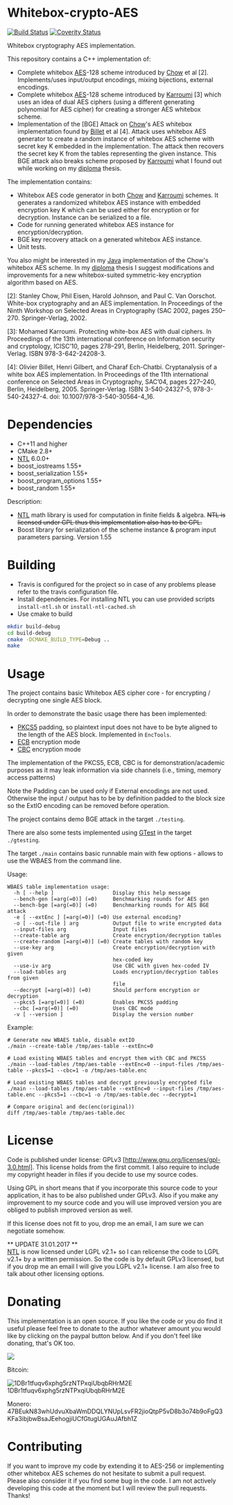 Whitebox-crypto-AES
===================
[![Build Status](https://travis-ci.org/ph4r05/Whitebox-crypto-AES.svg?branch=master)](https://travis-ci.org/ph4r05/Whitebox-crypto-AES)
[![Coverity Status](https://scan.coverity.com/projects/7179/badge.svg)](https://scan.coverity.com/projects/ph4r05-whitebox-crypto-aes)

Whitebox cryptography AES implementation.

This repository contains a C++ implementation of:
 * Complete whitebox [AES]-128 scheme introduced by [Chow] et al [2]. Implements/uses input/output encodings, mixing bijections, external encodings.
 * Complete whitebox [AES]-128 scheme introduced by [Karroumi] [3] which uses an idea of dual AES ciphers (using a different generating polynomial for AES cipher) for creating a stronger AES whitebox scheme.
 * Implementation of the [BGE] Attack on [Chow]'s AES whitebox implementation found by [Billet] et al [4]. Attack uses whitebox AES generator to create a random instance of whitebox AES scheme with secret key K embedded in the implementation. The attack then recovers the secret key K from the tables representing the given instance. This BGE attack also breaks scheme proposed by [Karroumi] what I found out while working on my [diploma] thesis.
 
The implementation contains:
 * Whitebox AES code generator in both [Chow] and [Karroumi] schemes. It generates a randomized whitebox AES instance with embedded encryption key K which can be used either for encryption or for decryption. Instance can be serialized to a file. 
 * Code for running generated whitebox AES instance for encryption/decryption.
 * BGE key recovery attack on a generated whitebox AES instance.
 * Unit tests.
 
You also might be interested in my [Java] implementation of the Chow's whitebox AES scheme.
In my [diploma] thesis I suggest modifications and improvements for a new whitebox-suited symmetric-key encryption algorithm based on AES.

[2]: Stanley Chow, Phil Eisen, Harold Johnson, and Paul C. Van Oorschot. White-box cryptography and an AES implementation. In Proceedings of the Ninth Workshop on Selected Areas in Cryptography (SAC 2002, pages 250–270. Springer-Verlag, 2002.

[3]: Mohamed Karroumi. Protecting white-box AES with dual ciphers. In Proceedings of the 13th international conference on Information security and cryptology, ICISC’10, pages 278–291, Berlin, Heidelberg, 2011. Springer-Verlag. ISBN 978-3-642-24208-3.

[4]: Olivier Billet, Henri Gilbert, and Charaf Ech-Chatbi. Cryptanalysis of a white box AES implementation. In Proceedings of the 11th international conference on Selected Areas in Cryptography, SAC’04, pages 227–240, Berlin, Heidelberg, 2005. Springer-Verlag. ISBN 3-540-24327-5, 978-3-540-24327-4. doi: 10.1007/978-3-540-30564-4_16.

Dependencies
=======
* C++11 and higher
* CMake 2.8+
* [NTL] 6.0.0+
* boost_iostreams 1.55+
* boost_serialization 1.55+
* boost_program_options 1.55+
* boost_random 1.55+

Description:
* [NTL] math library is used for computation in finite fields & algebra. ~~NTL is licensed under GPL thus this implementation also has to be GPL.~~
* Boost library for serialization of the scheme instance & program input parameters parsing. Version 1.55


Building
=======
* Travis is configured for the project so in case of any problems please refer to the travis configuration file.
* Install dependencies. For installing NTL you can use provided scripts `install-ntl.sh` or `install-ntl-cached.sh`
* Use cmake to build
```bash
mkdir build-debug
cd build-debug
cmake -DCMAKE_BUILD_TYPE=Debug ..
make
```

Usage
=====

The project contains basic Whitebox AES cipher core - for encrypting / decrypting one single AES block.

In order to demonstrate the basic usage there has been implemented:
 - [PKCS5] padding, so plaintext input does not have to be byte aligned to the length of the AES block. Implemented in `EncTools`.
 - [ECB] encryption mode
 - [CBC] encryption mode

The implementation of the PKCS5, ECB, CBC is for demonstration/academic purposes as it may leak information via
side channels (i.e., timing, memory access patterns)

Note the Padding can be used only if External encodings are not used.
Otherwise the input / output has to be by definition padded to the block size
so the ExtIO encoding can be removed before operation.

The project contains demo BGE attack in the target `./testing`.

There are also some tests implemented using [GTest] in the target `./gtesting`.

The target `./main` contains basic runnable main with few options - allows to use
the WBAES from the command line.

Usage:
```
WBAES table implementation usage:
  -h [ --help ]                   Display this help message
  --bench-gen [=arg(=0)] (=0)     Benchmarking rounds for AES gen
  --bench-bge [=arg(=0)] (=0)     Benchmarking rounds for AES BGE attack
  -e [ --extEnc ] [=arg(=0)] (=0) Use external encoding?
  -o [ --out-file ] arg           Output file to write encrypted data
  --input-files arg               Input files
  --create-table arg              Create encryption/decryption tables
  --create-random [=arg(=0)] (=0) Create tables with random key
  --use-key arg                   Create encryption/decryption with given
                                  hex-coded key
  --use-iv arg                    Use CBC with given hex-coded IV
  --load-tables arg               Loads encryption/decryption tables from given
                                  file
  --decrypt [=arg(=0)] (=0)       Should perform encryption or decryption
  --pkcs5 [=arg(=0)] (=0)         Enables PKCS5 padding
  --cbc [=arg(=0)] (=0)           Uses CBC mode
  -v [ --version ]                Display the version number
```

Example:

```
# Generate new WBAES table, disable extIO
./main --create-table /tmp/aes-table --extEnc=0

# Load existing WBAES tables and encrypt them with CBC and PKCS5
./main --load-tables /tmp/aes-table --extEnc=0 --input-files /tmp/aes-table --pkcs5=1 --cbc=1 -o /tmp/aes-table.enc

# Load existing WBAES tables and decrypt previously encrypted file
./main --load-tables /tmp/aes-table --extEnc=0 --input-files /tmp/aes-table.enc --pkcs5=1 --cbc=1 -o /tmp/aes-table.dec --decrypt=1

# Compare original and dec(enc(original))
diff /tmp/aes-table /tmp/aes-table.dec
```


License
=======
Code is published under license: GPLv3 [http://www.gnu.org/licenses/gpl-3.0.html]. This license holds from the first commit.
I also require to include my copyright header in files if you decide to use my source codes.

Using GPL in short means that if you incorporate this source code to your application, it has to be also published under GPLv3. Also if you make any improvement to my source code and you will use improved version you are obliged to publish improved version as well.

If this license does not fit to you, drop me an email, I am sure we can negotiate somehow.

** UPDATE 31.01.2017 **
<br/>
[NTL] is now licensed under LGPL v2.1+ so I can relicense the code to LGPL v2.1+ by a written permission.
So the code is by default GPLv3 licensed, but if you drop me an email I will give you LGPL v2.1+ license.
I am also free to talk about other licensing options.

Donating
========

This implementation is an open source. If you like the code or you do find it useful please feel free to donate to the
author whatever amount you would like by clicking on the paypal button below.
And if you don't feel like donating, that's OK too.

[![](https://www.paypalobjects.com/en_US/i/btn/btn_donateCC_LG.gif)](https://www.paypal.com/cgi-bin/webscr?cmd=_donations&business=XK6RLD768RGGJ&lc=SK&item_name=ph4r05&item_number=Whitebox%2dcrypto%2dAES%2egit&currency_code=EUR&bn=PP%2dDonationsBF%3abtn_donateCC_LG%2egif%3aNonHosted)

Bitcoin:

![1DBr1tfuqv6xphg5rzNTPxqiUbqbRHrM2E](https://deadcode.me/btc-whitebox.png)<br />1DBr1tfuqv6xphg5rzNTPxqiUbqbRHrM2E

Monero:
47BEukN83whUdvuXbaWmDDQLYNUpLsvFR2jioQtpP5vD8b3o74b9oFgQ3KFa3ibjbwBsaJEehogjiUCfGtugUGAuJAfbh1Z

Contributing
=======
If you want to improve my code by extending it to AES-256 or implementing other whitebox AES schemes do not hesitate to submit a pull request. Please also consider it if you find some bug in the code. I am not actively developing this code at the moment but I will review the pull requests. Thanks!

[NTL]: http://www.shoup.net/ntl/
[PKCS5]: https://tools.ietf.org/html/rfc2898
[ECB]: https://en.wikipedia.org/wiki/Block_cipher_mode_of_operation#Electronic_Codebook_(ECB)
[CBC]: https://en.wikipedia.org/wiki/Block_cipher_mode_of_operation#Cipher_Block_Chaining_(CBC)
[GTest]: https://github.com/google/googletest/blob/master/googletest/docs/Primer.md
[AES]: http://csrc.nist.gov/archive/aes/rijndael/Rijndael-ammended.pdf
[Chow]: http://citeseerx.ist.psu.edu/viewdoc/summary?doi=10.1.1.59.7710
[Karroumi]: http://dl.acm.org/citation.cfm?id=2041060
[Billet]: http://bo.blackowl.org/s/papers/waes.pdf
[diploma]: http://is.muni.cz/th/325219/fi_m/thesis.pdf
[Java]: https://github.com/ph4r05/Whitebox-crypto-AES-java


